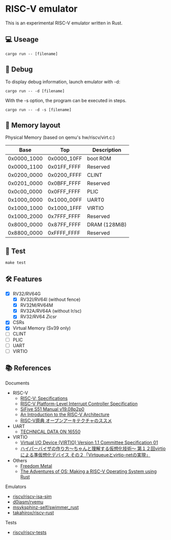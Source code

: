 # RISC-V emulator
This is an experimental RISC-V emulator written in Rust.

## 💻 Useage
```
cargo run -- [filename]
```
## 🐞 Debug
To display debug information, launch emulator with -d:
```
cargo run -- -d [filename]
```
With the -s option, the program can be executed in steps.
```
cargo run -- -d -s [filename]
```

## 💾 Memory layout

Physical Memory (based on qemu's hw/riscv/virt.c:)

Base|Top|Description
---|---|---
0x0000_1000|0x0000_10FF|boot ROM
0x0000_1100|0x01FF_FFFF|Reserved
0x0200_0000|0x0200_FFFF|CLINT
0x0201_0000|0x0BFF_FFFF|Reserved
0x0c00_0000|0x0FFF_FFFF|PLIC
0x1000_0000|0x1000_00FF|UART0
0x1000_1000|0x1000_1FFF|VIRTIO
0x1000_2000|0x7FFF_FFFF|Reserved
0x8000_0000|0x87FF_FFFF|DRAM (128MiB)
0x8800_0000|0xFFFF_FFFF|Reserved


## 🧪 Test
```
make test
```
## 🛠 Features
- [x] RV32/RV64G
    - [x] RV32I/RV64I (without fence)
    - [x] RV32M/RV64M
    - [x] RV32A/RV64A (without lr/sc)
    - [x] RV32/RV64 *Zicsr*
- [x] CSRs
- [x] Virtual Memory (Sv39 only)
- [ ] CLINT
- [ ] PLIC
- [ ] UART
- [ ] VIRTIO

## 📚 References
Documents
- RISC-V
    - [RISC-V: Specifications](https://riscv.org/specifications/)
    - [RISC-V Platform-Level Interrupt Controller Specification](https://github.com/riscv/riscv-plic-spec/blob/master/riscv-plic.adoc)
    - [SiFive S51 Manual v19.08p2p0](https://sifive.cdn.prismic.io/sifive/8daf40b4-a369-4490-ab5b-509ee68f6bc2_sifive_coreip_S51_AXI4_rtl_v19_08p2p0_release_manual.pdf)
    - [An Introduction to the RISC-V Architecture](https://sifive.cdn.prismic.io/sifive/25f3cf28-47ae-4cea-9e64-ecd43dea7f11_An+Introduction+to+the+RISC-V+Architecture.pdf)
    - [RISC-V原典 オープンアーキテクチャのススメ](https://www.nikkeibp.co.jp/atclpubmkt/book/18/269170/)
- UART
    - [TECHNICAL DATA ON 16550](http://byterunner.com/16550.html)
- VIRTIO
    - [Virtual I/O Device (VIRTIO) Version 1.1 Committee Specification 01](https://docs.oasis-open.org/virtio/virtio/v1.1/cs01/virtio-v1.1-cs01.html)
    - [ハイパーバイザの作り方～ちゃんと理解する仮想化技術～ 第１２回virtioによる準仮想化デバイス その２「Virtqueueとvirtio-netの実現」](https://syuu1228.github.io/howto_implement_hypervisor/part12.pdf)
- Others
    - [Freedom Metal](https://sifive.github.io/freedom-metal-docs/)
    - [The Adventures of OS: Making a RISC-V Operating System using Rust](http://osblog.stephenmarz.com/index.html)


Emulators
- [riscv/riscv-isa-sim ](https://github.com/riscv/riscv-isa-sim)
- [d0iasm/rvemu](https://github.com/d0iasm/rvemu)
- [msyksphinz-self/swimmer_rust](https://github.com/msyksphinz-self/swimmer_rust)
- [takahirox/riscv-rust](https://github.com/takahirox/riscv-rust)

Tests
- [riscv/riscv-tests](https://github.com/riscv/riscv-tests)